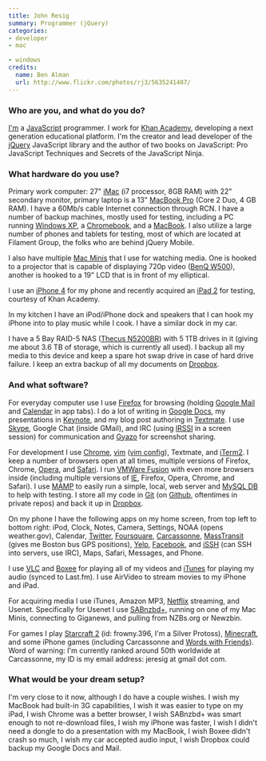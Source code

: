 ```yaml
---
title: John Resig
summary: Programmer (jQuery)
categories:
- developer
- mac

- windows
credits:
  name: Ben Alman
  url: http://www.flickr.com/photos/rj3/5635241487/
---
```


### Who are you, and what do you do?

[I'm](http://ejohn.org/ "John's website.") a [JavaScript][] programmer. I work for [Khan Academy](http://www.khanacademy.org/ "An open education source."), developing a next generation educational platform. I'm the creator and lead developer of the [jQuery][] JavaScript library and the author of two books on JavaScript: Pro JavaScript Techniques and Secrets of the JavaScript Ninja.

### What hardware do you use?

Primary work computer: 27" [iMac][] (i7 processor, 8GB RAM) with 22" secondary monitor, primary laptop is a 13" [MacBook Pro][macbook-pro] (Core 2 Duo, 4 GB RAM). I have a 60Mb/s cable Internet connection through RCN. I have a number of backup machines, mostly used for testing, including a PC running [Windows XP][windows-xp], a [Chromebook][], and a [MacBook][]. I also utilize a large number of phones and tablets for testing, most of which are located at Filament Group, the folks who are behind jQuery Mobile.

I also have multiple [Mac Minis][mac-mini] that I use for watching media. One is hooked to a projector that is capable of displaying 720p video ([BenQ W500][w500]), another is hooked to a 19" LCD that is in front of my elliptical.

I use an [iPhone 4][iphone-4] for my phone and recently acquired an [iPad 2][ipad-2] for testing, courtesy of Khan Academy.

In my kitchen I have an iPod/iPhone dock and speakers that I can hook my iPhone into to play music while I cook. I have a similar dock in my car.

I have a 5 Bay RAID-5 NAS ([Thecus N5200BR][n5200]) with 5 1TB drives in it (giving me about 3.6 TB of storage, which is currently all used). I backup all my media to this device and keep a spare hot swap drive in case of hard drive failure. I keep an extra backup of all my documents on [Dropbox][].

### And what software?

For everyday computer use I use [Firefox][] for browsing (holding [Google Mail][gmail] and [Calendar][google-calendar] in app tabs). I do a lot of writing in [Google Docs][google-docs], my presentations in [Keynote][], and my blog post authoring in [Textmate][]. I use [Skype][], Google Chat (inside GMail), and IRC (using [IRSSI][] in a screen session) for communication and [Gyazo][] for screenshot sharing.

For development I use [Chrome][], [vim][] ([vim config](https://gist.github.com/955547 "John's vim config.")), Textmate, and [iTerm2][]. I keep a number of browsers open at all times, multiple versions of Firefox, Chrome, [Opera][], and [Safari][]. I run [VMWare Fusion][vmware-fusion] with even more browsers inside (including multiple versions of [IE][internet-explorer], Firefox, Opera, Chrome, and Safari). I use [MAMP][] to easily run a simple, local, web server and [MySQL DB][mysql] to help with testing. I store all my code in [Git][] (on [Github][], oftentimes in private repos) and back it up in [Dropbox][].

On my phone I have the following apps on my home screen, from top left to bottom right: iPod, Clock, Notes, Camera, Settings, NOAA (opens weather.gov), Calendar, [Twitter][twitter-ios], [Foursquare][foursquare-ios], [Carcassonne][carcassonne-ios], [MassTransit][masstransit-ios] (gives me Boston bus GPS positions), [Yelp][yelp-ios], [Facebook][facebook-ios], and [iSSH][issh-ios] (can SSH into servers, use IRC), Maps, Safari, Messages, and Phone.

I use [VLC][] and [Boxee][] for playing all of my videos and [iTunes][] for playing my audio (synced to Last.fm). I use AirVideo to stream movies to my iPhone and iPad.

For acquiring media I use iTunes, Amazon MP3, [Netflix][] streaming, and Usenet. Specifically for Usenet I use [SABnzbd+][sabnzbd-plus], running on one of my Mac Minis, connecting to Giganews, and pulling from NZBs.org or Newzbin.

For games I play [Starcraft 2][starcraft-2] (id: frowny.396, I'm a Silver Protoss), [Minecraft][], and some iPhone games (including Carcassonne and [Words with Friends][words-with-friends-ios]). Word of warning: I'm currently ranked around 50th worldwide at Carcassonne, my ID is my email address: jeresig at gmail dot com.

### What would be your dream setup?

I'm very close to it now, although I do have a couple wishes. I wish my MacBook had built-in 3G capabilities, I wish it was easier to type on my iPad, I wish Chrome was a better browser, I wish SABnzbd+ was smart enough to not re-download files, I wish my iPhone was faster, I wish I didn't need a dongle to do a presentation with my MacBook, I wish Boxee didn't crash so much, I wish my car accepted audio input, I wish Dropbox could backup my Google Docs and Mail.

[chromebook]: http://www.google.com/intl/en/chrome/devices/features/ "A laptop built for only running Web apps."
[imac]: https://www.apple.com/imac/ "An all-in-one computer."
[ipad-2]: https://www.apple.com/ipad/ "A tablet device."
[iphone-4]: https://en.wikipedia.org/wiki/IPhone_4 "A smartphone."
[mac-mini]: https://www.apple.com/mac-mini/ "A small desktop computer."
[macbook-pro]: https://www.apple.com/macbook-pro/ "A laptop."
[macbook]: https://en.wikipedia.org/wiki/MacBook "A laptop."
[n5200]: http://www.thecus.com/product.php?PROD_ID=5 "A five-bay NAS device."
[w500]: https://www.amazon.com/BenQ-W500-Home-Cinema-Projector/dp/B000OPOBTM "A projector."
[boxee]: http://www.boxee.tv/ "An application for watching and organising media."
[carcassonne-ios]: https://carcassonneapp.com/ "A tile game."
[chrome]: https://www.google.com/intl/en/chrome/browser/ "A WebKit-based browser, where each tab runs in its own thread."
[dropbox]: https://www.dropbox.com/ "Online syncing and storage."
[facebook-ios]: https://itunes.apple.com/us/app/facebook/id284882215 "An iPhone app for accessing Facebook."
[firefox]: https://www.mozilla.org/en-US/firefox/new/ "A cross-platform open-source web browser."
[foursquare-ios]: https://itunes.apple.com/us/app/foursquare/id306934924 "An iPhone client for the social location game."
[git]: https://git-scm.com/ "A version control system."
[github]: https://github.com/ "A Git code repository service."
[gmail]: https://mail.google.com/mail/ "Web-based email."
[google-calendar]: https://en.wikipedia.org/wiki/Google_Calendar "A web-based calendar client."
[google-docs]: https://en.wikipedia.org/wiki/Google_Docs "A web-based office suite."
[gyazo]: https://gyazo.com/ "A screenshot capturing and sharing tool for the Mac."
[internet-explorer]: https://en.wikipedia.org/wiki/Internet_Explorer "A PC web browser."
[irssi]: https://irssi.org/ "A CLI irc client."
[issh-ios]: https://download.cnet.com/iSSH-SSH-VNC-Console/3000-2064_4-75179912.html "A terminal emulator for iOS."
[iterm2]: https://iterm2.com/ "An alternative terminal application for Mac OS X."
[itunes]: https://www.apple.com/itunes/ "A jukebox application and online store."
[javascript]: https://en.wikipedia.org/wiki/JavaScript "An interpreted scripting language."
[jquery]: http://jquery.com/ "A Javascript framework."
[keynote]: https://www.apple.com/keynote/ "Presentation software for the Mac."
[mamp]: https://www.mamp.info/en/ "A one-click Mac solution for Apache, MySQL, PHP."
[masstransit-ios]: https://itunes.apple.com/app/masstransit/id328225661 "An iPhone app for tracking Boston's public transport times."
[minecraft]: https://minecraft.net/ "A digging and building game."
[mysql]: https://www.mysql.com/ "A relational database server."
[netflix]: https://www.netflix.com/ "A movie rental and streaming service."
[opera]: https://www.opera.com/ "A cross-platform web browser."
[sabnzbd-plus]: https://sabnzbd.org/ "A Usenet downloader."
[safari]: https://www.apple.com/safari/ "A fast web browser."
[skype]: https://www.skype.com/en/ "Voice and video chat software."
[starcraft-2]: http://us.battle.net/sc2/en/ "A sci-fi RTS game."
[textmate]: https://macromates.com/ "A text editor for the Mac."
[twitter-ios]: https://itunes.apple.com/app/twitter/id333903271 "A Twitter client."
[vim]: https://www.vim.org/ "A command-line text editor."
[vlc]: http://www.videolan.org/vlc/ "An open-source media player."
[vmware-fusion]: https://www.vmware.com/products/fusion.html "A PC emulator for the Mac."
[windows-xp]: https://en.wikipedia.org/wiki/Windows_XP "An operating system for x86 computers."
[words-with-friends-ios]: https://itunes.apple.com/us/app/words-with-friends/id322852954 "A word game for the iPhone."
[yelp-ios]: https://itunes.apple.com/app/yelp/id284910350?mt=8 "An iPhone app for accessing Yelp reviews."
